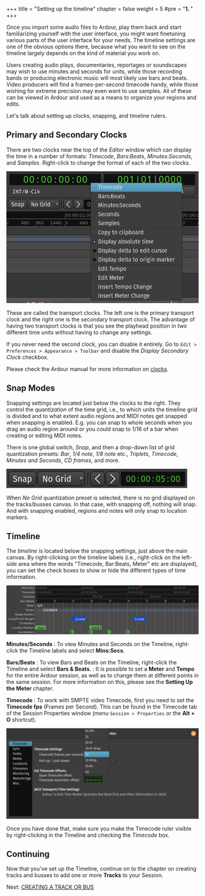 +++
title = "Setting up the timeline"
chapter = false
weight = 5
#pre = "<b>1. </b>"
+++

Once you import some audio files to Ardour, play them back and start
familiarizing yourself with the user interface, you might want finetuning
various parts of the user interface for your needs. The timeline settings are
one of the obvious options there, because what you want to see on the timeline
largely depends on the kind of material you work on.

Users creating audio plays, documentaries, reportages or soundscapes may wish
to use minutes and seconds for units, while those recording bands or producing
electronic music will most likely use bars and beats. Video producers will
find a frames-per-second timecode handy, while those wishing for extreme
precision may even want to use samples. All of these can be viewed in Ardour
and used as a means to organize your regions and edits.

Let's talk about setting up clocks, snapping, and timeline rulers.

## Primary and Secondary Clocks

There are two clocks near the top of the _Editor_ window which can display the
time in a number of formats: *Timecode*, *Bars:Beats*, *Minutes:Seconds*, and
*Samples*. Right-click to change the format of each of the two clocks.

![Clock Units](en/Ardour6_Clock_Units.png)

These are called the transport clocks. The left one is the primary transport
clock and the right one is the secondary transport clock. The advantage of
having two transport clocks is that you see the playhead position in two
different time units without having to change any settings.

If you never need the second clock, you can disable it entirely. Go to 
`Edit > Preferences > Appearance > Toolbar` and disable the _Display Secondary
Clock_ checkbox.

Please check the Ardour manual for more information on
[clocks](http://manual.ardour.org/ardours-interface/using-ardour-clock-displays/).

## Snap Modes

Snapping settings are located just below the clocks to the right. They control
the _quantization_ of the time grid, i.e., to which units the timeline grid is
divided and to what extent audio regions and MIDI notes get snapped when
snapping is enabled. E.g. you can snap to whole seconds when you drag an audio
region around or you could snap to 1/16 of a bar when creating or editing MIDI
notes.

There is one global switch, _Snap_, and then a drop-down list of grid
quantization presets: _Bar_, _1/4 note_, _1/8 note_ etc., _Triplets_,
_Timecode_, _Minutes and Seconds_, _CD frames_, and more.

![Snap](en/Ardour6_Snap_Options_and_Nudge_Controls.png)

When _No Grid_ quantization preset is selected, there is no grid displayed on
the tracks/busses canvas. In that case, with snapping off, nothing will snap.
And with snapping enabled, regions and notes will only snap to location markers.

## Timeline

The _timeline_ is located below the snapping settings, just above the main
canvas. By right-clicking on the timeline labels (i.e., right-click on the
left-side area where the words "Timecode, Bar:Beats, Meter" etc are displayed),
you can set the check boxes to show or hide the different types of time
information.

![Timeline](en/ardour7-timeline-rulers.png)

**Minutes/Seconds**
: To view Minutes and Seconds on the Timeline, right-click the Timeline labels
and select **Mins:Secs**.

**Bars/Beats**
: To view Bars and Beats on the Timeline, right-click the Timeline and
select **Bars & Beats**.
: It is possible to set a **Meter** and **Tempo** for the entire Ardour
session, as well as to change them at different points in the same
session. For more information on this, please see the **Setting Up the
Meter** chapter.

**Timecode**
: To work with SMPTE video Timecode, first you need to set the **Timecode
fps** (Frames per Second). This can be found in the Timecode tab of the
Session Properties window (menu `Session > Properties` or the **Alt + O** 
shortcut)*.*

![Timecode](en/Ardour6_Timecode.png)

Once you have done that, make sure you make the Timecode ruler visible
by right-clicking in the Timeline and checking the *Timecode* box.

Continuing
----------

Now that you've set up the Timeline, continue on to the chapter on
creating tracks and busses to add one or more **Tracks** to your Session.

Next: [CREATING A TRACK OR BUS](../creating-a-track-or-bus)
